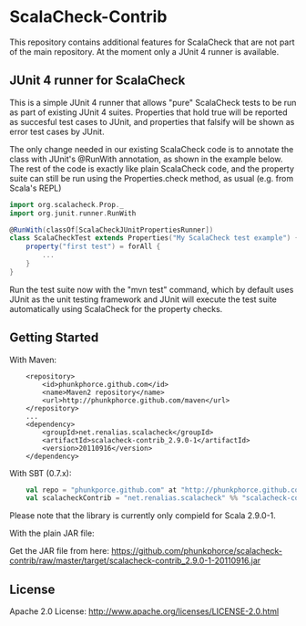 ScalaCheck-Contrib
==================
This repository contains additional features for ScalaCheck that are not part of the main repository. At the moment only a JUnit 4 runner is available.

JUnit 4 runner for ScalaCheck
-----------------------------

This is a simple JUnit 4 runner that allows "pure" ScalaCheck tests to be run as part of existing JUnit 4 suites. Properties that hold true will be reported as succesful test cases to JUnit, and properties that falsify will be shown as error test cases by JUnit.

The only change needed in our existing ScalaCheck code is to annotate the class with JUnit's @RunWith annotation, as shown in the example below. The rest of the code is exactly like plain ScalaCheck code, and the property suite can still be run using the Properties.check method, as usual (e.g. from Scala's REPL)

```scala
import org.scalacheck.Prop._
import org.junit.runner.RunWith

@RunWith(classOf[ScalaCheckJUnitPropertiesRunner])
class ScalaCheckTest extends Properties("My ScalaCheck test example") {
	property("first test") = forAll {
		...
	}
}
```

Run the test suite now with the "mvn test" command, which by default uses JUnit as the unit testing framework and JUnit will execute the test suite automatically using ScalaCheck for the property checks.

Getting Started
----------------
With Maven:

        <repository>
            <id>phunkphorce.github.com</id>
            <name>Maven2 repository</name>
            <url>http://phunkphorce.github.com/maven</url>
        </repository>
        ...
        <dependency>
            <groupId>net.renalias.scalacheck</groupId>
            <artifactId>scalacheck-contrib_2.9.0-1</artifactId>
            <version>20110916</version>
        </dependency>

With SBT (0.7.x):

```scala
    val repo = "phunkporce.github.com" at "http://phunkphorce.github.com/maven"
	val scalacheckContrib = "net.renalias.scalacheck" %% "scalacheck-contrib" % "20110916"
```

Please note that the library is currently only compield for Scala 2.9.0-1.

With the plain JAR file:

Get the JAR file from here: https://github.com/phunkphorce/scalacheck-contrib/raw/master/target/scalacheck-contrib_2.9.0-1-20110916.jar

License
-------
Apache 2.0 License: http://www.apache.org/licenses/LICENSE-2.0.html